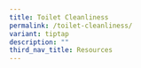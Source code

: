 ```yaml
---
title: Toilet Cleanliness
permalink: /toilet-cleanliness/
variant: tiptap
description: ""
third_nav_title: Resources
---
```

